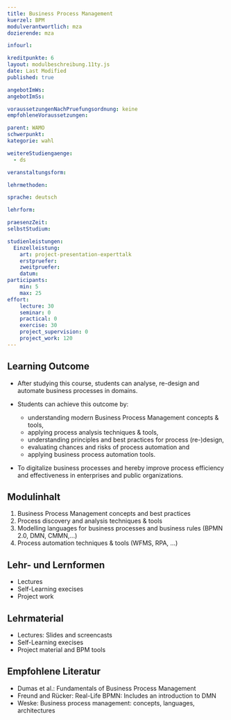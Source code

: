 ```yaml
---
title: Business Process Management
kuerzel: BPM
modulverantwortlich: mza
dozierende: mza

infourl: 

kreditpunkte: 6
layout: modulbeschreibung.11ty.js
date: Last Modified
published: true

angebotImWs: 
angebotImSs: 

voraussetzungenNachPruefungsordnung: keine
empfohleneVoraussetzungen:

parent: WAMO
schwerpunkt:
kategorie: wahl

weitereStudiengaenge: 
  - ds

veranstaltungsform: 

lehrmethoden:

sprache: deutsch

lehrform:

praesenzZeit: 
selbstStudium: 

studienleistungen:
  Einzelleistung:
    art: project-presentation-experttalk
    erstpruefer: 
    zweitpruefer: 
    datum:
participants: 
    min: 5
    max: 25
effort:
    lecture: 30
    seminar: 0
    practical: 0
    exercise: 30
    project_supervision: 0
    project_work: 120 
---
```




## Learning Outcome


* After studying this course, students can analyse, re-design and automate business processes in domains. 

* Students can achieve this outcome by:
    * understanding modern Business Process Management concepts & tools,
    * applying process analysis techniques & tools,
    * understanding principles and best practices for process (re-)design,
    * evaluating chances and risks of process automation and 
    * applying business process automation tools.

* To digitalize business processes and hereby improve process efficiency and effectiveness in enterprises and public organizations.


## Modulinhalt

1. Business Process Management concepts and best practices
2. Process discovery and analysis techniques & tools 
3. Modelling languages for business processes and business rules (BPMN 2.0, DMN, CMMN,...)
4. Process automation techniques & tools (WFMS, RPA, ...)


## Lehr- und Lernformen

* Lectures
* Self-Learning execises
* Project work


## Lehrmaterial

* Lectures: Slides and screencasts
* Self-Learning execises 
* Project material and BPM tools


## Empfohlene Literatur

* Dumas et al.: Fundamentals of Business Process Management
* Freund and Rücker: Real-Life BPMN: Includes an introduction to DMN
* Weske: Business process management: concepts, languages, architectures